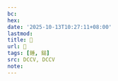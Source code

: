 ```yaml
---
bc:
hex:
date: '2025-10-13T10:27:11+08:00'
lastmod:
title: 􃟞
url: 􃟞
tags: [錘, 鎚]
src: DCCV, DCCV
note:
---
```

